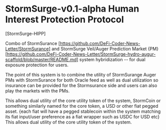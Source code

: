 # StormSurge-v0.1-alpha Human Interest Protection Protocol 
[StormSurge-HIPP]

Combo of StormSurance [https://github.com/DeFi-Coder-News-Letter/StormSurance] and StormSurge Veil/Auger Prediction Market {PM} [https://github.com/DeFi-Coder-News-Letter/StormSurge-hydro-augur-scaffold/blob/master/README.md] system hybridization -- for dual exposure protection for users.

The point of this system is to combine the utility of StormSurange Auger PMs with StormSurance for both Oracle feed as well as dual utilization so insurance can be provided for the Stormsurance side and users can also play the markets with the PMs.

This allows dual utility of the core utility token of the system, StormCoin or something similarly named for the core token, a USD or other fiat pegged asset.  {each fiat will have a pegged stablecoin within the system matching its fiat input/user preference as a fiat wrapper such as USDC for USD etc}
This allows dual utility of the core utility token of the system.
